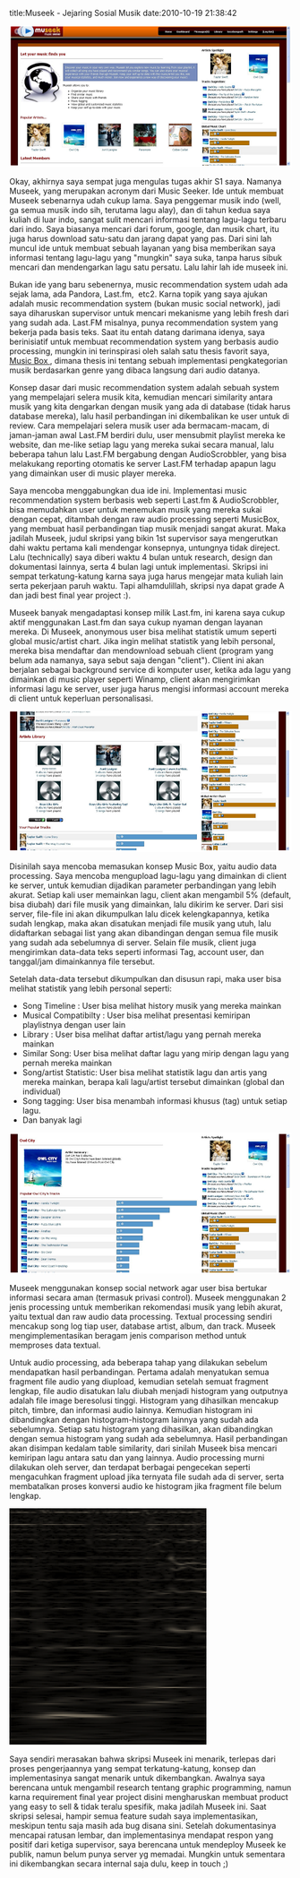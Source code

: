 title:Museek - Jejaring Sosial Musik
date:2010-10-19 21:38:42

![image](/img/wordpress/2010-10-homepage.png?w=300)

Okay, akhirnya saya sempat juga mengulas tugas akhir S1 saya. Namanya Museek, yang merupakan acronym dari Music Seeker. Ide untuk membuat Museek sebenarnya udah cukup lama. Saya penggemar musik indo (well, ga semua musik indo sih, terutama lagu alay), dan di tahun kedua saya kuliah di luar indo, sangat sulit mencari informasi tentang lagu-lagu terbaru dari indo. Saya biasanya mencari dari forum, google, dan musik chart, itu juga harus download satu-satu dan jarang dapat yang pas. Dari sini lah muncul ide untuk membuat sebuah layanan yang bisa memberikan saya informasi tentang lagu-lagu yang "mungkin" saya suka, tanpa harus sibuk mencari dan mendengarkan lagu satu persatu. Lalu lahir lah ide museek ini.
<!--more-->
Bukan ide yang baru sebenernya, music recommendation system udah ada sejak lama, ada Pandora, Last.fm, &#160;etc2. Karna topik yang saya ajukan adalah music recommendation system (bukan music social network), jadi saya diharuskan supervisor untuk mencari mekanisme yang lebih fresh dari yang sudah ada. Last.FM misalnya, punya recommendation system yang bekerja pada basis teks. Saat itu entah datang darimana idenya, saya berinisiatif untuk membuat recommendation system yang berbasis audio processing, mungkin ini terinspirasi oleh salah satu thesis favorit saya,
<a href="http://thesis.flyingpudding.com/">
 Music Box
</a>
, dimana thesis ini tentang sebuah implementasi pengkategorian musik berdasarkan genre yang dibaca langsung dari audio datanya.

Konsep dasar dari music recommendation system adalah sebuah system yang mempelajari selera musik kita, kemudian mencari similarity antara musik yang kita dengarkan dengan musik yang ada di database (tidak harus database mereka), lalu hasil perbandingan ini dikembalikan ke user untuk di review. Cara mempelajari selera musik user ada bermacam-macam, di jaman-jaman awal Last.FM berdiri dulu, user mensubmit playlist mereka ke website, dan me-like setiap lagu yang mereka sukai secara manual, lalu beberapa tahun lalu Last.FM bergabung dengan AudioScrobbler, yang bisa melakukang reporting otomatis ke server Last.FM terhadap apapun lagu yang dimainkan user di music player mereka.

Saya mencoba menggabungkan dua ide ini. Implementasi music recommendation system berbasis web seperti Last.fm &amp; AudioScrobbler, bisa memudahkan user untuk menemukan musik yang mereka sukai dengan cepat, ditambah dengan raw audio processing seperti MusicBox, yang membuat hasil perbandingan tiap musik menjadi sangat akurat. Maka jadilah Museek, judul skripsi yang bikin 1st supervisor saya mengerutkan dahi waktu pertama kali mendengar konsepnya, untungnya tidak direject. Lalu (technically) saya diberi waktu 4 bulan untuk research, design dan dokumentasi lainnya, serta 4 bulan lagi untuk implementasi. Skripsi ini sempat terkatung-katung karna saya juga harus mengejar mata kuliah lain serta pekerjaan paruh waktu. Tapi alhamdulillah, skripsi nya dapat grade A dan jadi best final year project :).

Museek banyak mengadaptasi konsep milik Last.fm, ini karena saya cukup aktif menggunakan Last.fm dan saya cukup nyaman dengan layanan mereka. Di Museek, anonymous user bisa melihat statistik umum seperti global music/artist chart. Jika ingin melihat statistik yang lebih personal, mereka bisa mendaftar dan mendownload sebuah client (program yang belum ada namanya, saya sebut saja dengan "client"). Client ini akan berjalan sebagai background service di komputer user, ketika ada lagu yang dimainkan di music player seperti Winamp, client akan mengirimkan informasi lagu ke server, user juga harus mengisi informasi account mereka di client untuk keperluan personalisasi.

![image](/img/wordpress/2010-10-library.png?w=300)

Disinilah saya mencoba memasukan konsep Music Box, yaitu audio data processing. Saya mencoba mengupload lagu-lagu yang dimainkan di client ke server, untuk kemudian dijadikan parameter perbandingan yang lebih akurat. Setiap kali user memainkan lagu, client akan mengambil 5% (default, bisa diubah) dari file musik yang dimainkan, lalu dikirim ke server. Dari sisi server, file-file ini akan dikumpulkan lalu dicek kelengkapannya, ketika sudah lengkap, maka akan disatukan menjadi file musik yang utuh, lalu didaftarkan sebagai list yang akan dibandingan dengan semua file musik yang sudah ada sebelumnya di server. Selain file musik, client juga mengirimkan data-data teks seperti informasi Tag, account user, dan tanggal/jam dimainkannya file tersebut.

Setelah data-data tersebut dikumpulkan dan disusun rapi, maka user bisa melihat statistik yang lebih personal seperti:

- Song Timeline : User bisa melihat history musik yang mereka mainkan
- Musical Compatibilty : User bisa melihat presentasi kemiripan playlistnya dengan user lain
- Library : User bisa melihat daftar artist/lagu yang pernah mereka mainkan
- Similar Song: User bisa melihat daftar lagu yang mirip dengan lagu yang pernah mereka mainkan
- Song/artist Statistic: User bisa melihat statistik lagu dan artis yang mereka mainkan, berapa kali lagu/artist tersebut dimainkan (global dan individual)
- Song tagging: User bisa menambah informasi khusus (tag) untuk setiap lagu.
- Dan banyak lagi

![image](/img/wordpress/2010-10-stat.png?w=300)

Museek menggunakan konsep social network agar user bisa bertukar informasi secara aman (termasuk privasi control). Museek menggunakan 2 jenis processing untuk memberikan rekomendasi musik yang lebih akurat, yaitu textual dan raw audio data processing. Textual processing sendiri mencakup song log tiap user, database artist, album, dan track. Museek mengimplementasikan beragam jenis comparison method untuk memproses data textual.

Untuk audio processing, ada beberapa tahap yang dilakukan sebelum mendapatkan hasil perbandingan. Pertama adalah menyatukan semua fragment file audio yang diupload, kemudian setelah semuat fragment lengkap, file audio disatukan lalu diubah menjadi histogram yang outputnya adalah file image beresolusi tinggi. Histogram yang dihasilkan mencakup pitch, timbre, dan informasi audio lainnya. Kemudian histogram ini dibandingkan dengan histogram-histogram lainnya yang sudah ada sebelumnya. Setiap satu histogram yang dihasilkan, akan dibandingkan dengan semua histogram yang sudah ada sebelumnya. Hasil perbandingan akan disimpan kedalam table similarity, dari sinilah Museek bisa mencari kemiripan lagu antara satu dan yang lainnya.&#160;Audio processing murni dilakukan oleh server, dan terdapat berbagai pengecekan seperti mengacuhkan fragment upload jika ternyata file sudah ada di server, serta membatalkan proses konversi audio ke histogram jika fragment file belum lengkap.

![image](/img/wordpress/2010-10-audio.png?w=250)

Saya sendiri merasakan bahwa skripsi Museek ini menarik, terlepas dari proses pengerjaannya yang sempat terkatung-katung, konsep dan implementasinya sangat menarik untuk dikembangkan. Awalnya saya berencana untuk mengambil research tentang graphic programming, namun karna requirement final year project disini mengharuskan membuat product yang easy to sell &amp; tidak teralu spesifik, maka jadilah Museek ini. Saat skripsi selesai, hampir semua feature sudah saya implementasikan, meskipun tentu saja masih ada bug disana sini. Setelah dokumentasinya mencapai ratusan lembar, dan implementasinya mendapat respon yang positif dari ketiga supervisor, saya berencana untuk mendeploy Museek ke publik, namun belum punya server yg memadai. Mungkin untuk sementara ini dikembangkan secara internal saja dulu, keep in touch ;)
